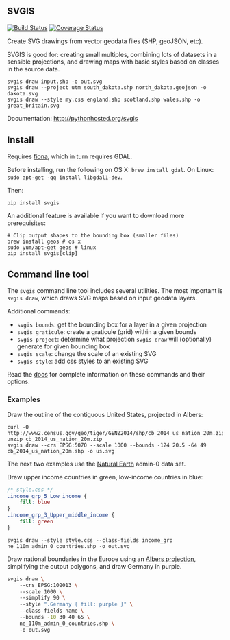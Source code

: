 SVGIS
-----
[![Build Status](http://img.shields.io/travis/fitnr/svgis/master.svg?style=flat)](https://travis-ci.org/fitnr/svgis)
[![Coverage Status](https://img.shields.io/coveralls/fitnr/svgis/master.svg?style=flat)](https://coveralls.io/r/fitnr/svgis?branch=master)


Create SVG drawings from vector geodata files (SHP, geoJSON, etc).

SVGIS is good for: creating small multiples, combining lots of datasets in a sensible projections, and drawing maps with  basic styles based on classes in the source data.

```
svgis draw input.shp -o out.svg
svgis draw --project utm south_dakota.shp north_dakota.geojson -o dakota.svg
svgis draw --style my.css england.shp scotland.shp wales.shp -o great_britain.svg
````

Documentation: http://pythonhosted.org/svgis

## Install

Requires [fiona](http://pypi.python.org/pypi/fiona), which in turn requires GDAL.

Before installing, run the following on OS X: `brew install gdal`.
On Linux: `sudo apt-get -qq install libgdal1-dev`.

Then:
```
pip install svgis
```

An additional feature is available if you want to download more prerequisites:
````
# Clip output shapes to the bounding box (smaller files)
brew install geos # os x
sudo yum/apt-get geos # linux
pip install svgis[clip]
````

## Command line tool

The `svgis` command line tool includes several utilities. The most important is `svgis draw`, which draws SVG maps based on input geodata layers.

Additional commands:
* `svgis bounds`: get the bounding box for a layer in a given projection
* `svgis graticule`: create a graticule (grid) within a given bounds
* `svgis project`: determine what projection `svgis draw` will (optionally) generate for given bounding box
* `svgis scale`: change the scale of an existing SVG
* `svgis style`: add css styles to an existing SVG

Read the [docs](http://pythonhosted.org/svgis/) for complete information on these commands and their options.

### Examples

Draw the outline of the contiguous United States, projected in Albers:
````
curl -O http://www2.census.gov/geo/tiger/GENZ2014/shp/cb_2014_us_nation_20m.zip
unzip cb_2014_us_nation_20m.zip
svgis draw --crs EPSG:5070 --scale 1000 --bounds -124 20.5 -64 49 cb_2014_us_nation_20m.shp -o us.svg
````

The next two examples use the [Natural Earth](http://naturalearthdata.com) admin-0 data set.

Draw upper income countries in green, low-income countries in blue:

````css
/* style.css */
.income_grp_5_Low_income {
    fill: blue
}
.income_grp_3_Upper_middle_income {
    fill: green
}
````
````
svgis draw --style style.css --class-fields income_grp ne_110m_admin_0_countries.shp -o out.svg
````

Draw national boundaries in the Europe using an [Albers projection](http://epsg.io/102013), simplifying the output polygons, and draw Germany in purple.

````bash
svgis draw \ 
    --crs EPSG:102013 \ 
    --scale 1000 \ 
    --simplify 90 \ 
    --style ".Germany { fill: purple }" \ 
    --class-fields name \ 
    --bounds -10 30 40 65 \ 
    ne_110m_admin_0_countries.shp \ 
    -o out.svg
````
